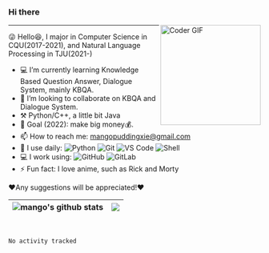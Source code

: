 ### Hi there 
<!-- <img src="https://media.giphy.com/media/hvRJCLFzcasrR4ia7z/giphy.gif" width="25px">  -->
<img align="right" src="https://i.imgur.com/mVIr207.gif" alt="Coder GIF" height="200">
<hr>

😜 Hello😆,  I major in Computer Science in CQU(2017-2021), and Natural Language Processing in TJU(2021-)
- 💻 I’m currently learning Knowledge Based Question Answer, Dialogue System, mainly KBQA.
- 👯 I’m looking to collaborate on KBQA and Dialogue System.
- ⚒️ Python/C++, a little bit Java
- 🎯 Goal (2022): make big money💰.
- 📫 How to reach me: mangopuddingxie@gmail.com
- 🚀 I use daily:
  ![Python](https://img.shields.io/badge/-Python-8fcfd1?style=plastic&logo=Python)
  ![Git](https://img.shields.io/badge/-Git-black?style=plastic&logo=git)
  ![VS Code](https://img.shields.io/badge/-VS%20Code-007ACC?style=plastic&logo=visual-studio-code)
  ![Shell](https://img.shields.io/badge/-Shell-blasck?style=plastic&logo=Shell)
- 💻 I work using:
  ![GitHub](https://img.shields.io/badge/-GitHub-181717?style=plastic&logo=github)
  ![GitLab](https://img.shields.io/badge/-GitLab-FCA121?style=plastic&logo=gitlab)
- ⚡️ Fun fact: I love anime, such as Rick and Morty
  


❤️Any suggestions will be appreciated!❤️

<div align="center">
  
|<img align="center" src="https://github-readme-stats.vercel.app/api?username=Xie-Minghui&show_icons=true&include_all_commits=true&theme=buefy&hide_border=true" alt="mango's github stats" /></a> |<img align="center" src="https://github-readme-stats.vercel.app/api/top-langs/?username=Xie-Minghui&layout=compact&theme=buefy&hide_border=true" /></a> |
| ------------- | ------------- |
</div>
<br />
<!-- [![mangonihao's github stats](https://github-readme-stats.vercel.app/api?username=Xie-Minghui&theme=dracula&show_icons=true&count_private=true)](https://github.com/Xie-Minghui/github-readme-stats)

[![Top Langs](https://github-readme-stats.vercel.app/api/top-langs/?username=Xie-Minghui&layout=compact&&hide=javascript,html,css)](https://github.com/Xie-Minghui/github-readme-stats)
 -->
#### Coding status last week ⌨️
<!--START_SECTION:waka-->

```text
No activity tracked
```

<!--END_SECTION:waka-->

